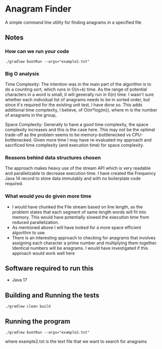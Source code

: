 # Anagram Finder
A simple command line utility for finding anagrams in a specified file

## Notes

### How can we run your code
```
./gradlew bootRun --args="example2.txt" 
```
### Big O analysis
Time Complexity:
The intention was in the main part of the algorithm is to do a counting sort, which runs in O(n+k) time. As the range of potential characters in a word is small, it will generally run in 0(n) time. I wasn't sure whether each individual list of anagrams needs to be in sorted order, but since it's required for the existing unit test, I have done so. This adds additional time complexity, I believe, of O(m*log(m)), where m is the number of anagrams in the group,

Space Complexity:
Generally to have a good time complexity, the space complexity increases and this is the case here. This may not be the optimal
trade-off as the problem seems to be memory-bottlenecked vs CPU-bottlenecked. Given more time I may have re-evaluated my approach
and sacrificed time complexity (and execution time) for space complexity.

### Reasons behind data structures chosen
The approach makes heavy use of the stream API which is very readable and parallelizable to decrease execution time. 
I have created the Frequency Java 14 record to store data immutably and with no boilerplate code required.

### What would you do given more time
- I would have chunked the File stream based on line length, as the problem states that each segment of same length words
will fit into memory. This would have potentially slowed the execution time from reduced parallelization.
- As mentioned above I will have looked for a more space efficient algorithm to use.
- There is an interesting approach to checking for anagrams that involves assigning each character a 
 prime number and multiplying them together. Identical numbers will be anagrams. I would have investigated if this approach
 would work well here


## Software required to run this
* Java 17

## Building and Running the tests
```
./gradlew clean build
```

## Running the program
```
./gradlew bootRun --args="example2.txt" 
```
where example2.txt is the text file that we want to search for anagrams



